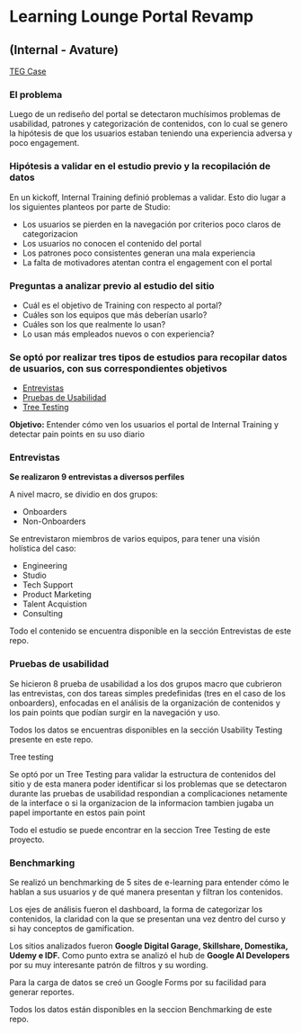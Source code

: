 # Learning Lounge Portal Revamp 
## (Internal - Avature)

[TEG Case](https://teg.avature.net/#Case/482253)

### El problema

Luego de un rediseño del portal se detectaron muchísimos problemas de usabilidad, patrones y categorización de contenidos, con lo cual se genero la hipótesis de que los usuarios estaban teniendo una experiencia adversa y poco engagement.

### Hipótesis a validar en el estudio previo y la recopilación de datos

En un kickoff, Internal Training definió problemas a validar. Esto dio lugar a los siguientes planteos por parte de Studio:

- Los usuarios se pierden en la navegación por criterios poco claros de categorizacion
- Los usuarios no conocen el contenido del portal
- Los patrones poco consistentes generan una mala experiencia
- La falta de motivadores atentan contra el engagement con el portal

### Preguntas a analizar previo al estudio del sitio

- Cuál es el objetivo de Training con respecto al portal?
- Cuáles son los equipos que más deberían usarlo?
- Cuáles son los que realmente lo usan?
- Lo usan más empleados nuevos o con experiencia?

### Se optó por realizar tres tipos de estudios para recopilar datos de usuarios, con sus correspondientes objetivos

- [Entrevistas](https://github.com/jmmorena/Studio-Process-Framework/tree/Internal-Training-Portal-Revamp/User%20Testing/Interviews)
- [Pruebas de Usabilidad](https://github.com/jmmorena/Studio-Process-Framework/tree/Internal-Training-Portal-Revamp/User%20Testing/Usability%20Testing)
- [Tree Testing](https://github.com/jmmorena/Studio-Process-Framework/tree/Internal-Training-Portal-Revamp/User%20Testing/Tree%20Testing)

__Objetivo:__ Entender cómo ven los usuarios el portal de Internal Training y detectar pain points en su uso diario




### Entrevistas

__Se realizaron 9 entrevistas a diversos perfiles__

A nivel macro, se dividio en dos grupos:
- Onboarders
- Non-Onboarders

Se entrevistaron miembros de varios equipos, para tener una visión holística del caso:
- Engineering
- Studio
- Tech Support
- Product Marketing
- Talent Acquistion
- Consulting

Todo el contenido se encuentra disponible en la sección Entrevistas de este repo.

### Pruebas de usabilidad

Se hicieron 8 prueba de usabilidad a los dos grupos macro que cubrieron las entrevistas, con dos tareas simples predefinidas (tres en el caso de los onboarders), enfocadas en el análisis de la organización de contenidos y los pain points que podían surgir en la navegación y uso.

Todos los datos se encuentras disponibles en la sección Usability Testing presente en este repo.

Tree testing

Se optó por un Tree Testing para validar la estructura de contenidos del sitio y de esta manera poder identificar si los problemas que se detectaron durante las pruebas de usabilidad respondian a complicaciones netamente de la interface o si la organizacion de la informacion tambien jugaba un papel importante en estos pain point

Todo el estudio se puede encontrar en la seccion Tree Testing de este proyecto. 

### Benchmarking

Se realizó un benchmarking de 5 sites de e-learning para entender cómo le hablan a sus usuarios y de qué manera presentan y filtran los contenidos.

Los ejes de análisis fueron el dashboard, la forma de categorizar los contenidos, la claridad con la que se presentan una vez dentro del curso y si hay conceptos de gamification.

Los sitios analizados fueron __Google Digital Garage, Skillshare, Domestika, Udemy e IDF.__ Como punto extra se analizó el hub de __Google AI Developers__ por su muy interesante patrón de filtros y su wording.

Para la carga de datos se creó un Google Forms por su facilidad para generar reportes.

Todos los datos están disponibles en la seccion Benchmarking de este repo.



